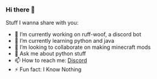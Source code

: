 ### Hi there 👋

Stuff I wanna share with you:

- 🔭 I’m currently working on ruff-woof, a discord bot
- 🌱 I’m currently learning python and java
- 👯 I’m looking to collaborate on making minecraft mods
- 💬 Ask me about python stuff
- 📫 How to reach me: [Discord](https://discord.gg/xqAvA3g5qJ)
- ⚡ Fun fact: I Know Nothing
